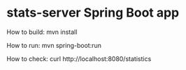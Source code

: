 # stats-server Spring Boot app

How to build: mvn install

How to run: mvn spring-boot:run

How to check: curl http://localhost:8080/statistics
